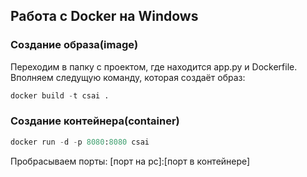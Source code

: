Работа с Docker на Windows
---
### Создание образа(image)
Переходим в папку с проектом, где находится app.py и Dockerfile. Вполняем следущую команду, которая создаёт образ:
```python
docker build -t csai .
```
### Создание контейнера(container)
```python
docker run -d -p 8080:8080 csai
```
Пробрасываем порты: \[порт на pc\]:\[порт в контейнере\]

